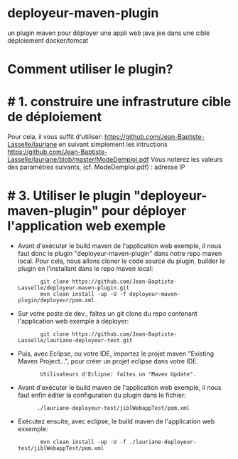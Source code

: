 # deployeur-maven-plugin
un plugin maven pour déployer une appli web java jee dans une cible déploiement docker/tomcat

# Comment utiliser le plugin?

# # 1. construire une infrastruture cible de déploiement

Pour cela, il vous suffit d'utiliser:
https://github.com/Jean-Baptiste-Lasselle/lauriane
en suivant simplement les intructions https://github.com/Jean-Baptiste-Lasselle/lauriane/blob/master/ModeDemploi.pdf
Vous noterez les valeurs des paramètres suivants, (cf. ModeDemploi.pdf) :
adresse IP 

# # 3. Utiliser le plugin "deployeur-maven-plugin" pour déployer l'application web exemple

 - Avant d'exécuter le build maven de l'application web exemple, il
   nous faut donc le plugin "deployeur-maven-plugin" dans notre
   repo maven local. 
   Pour cela, nous allons cloner le code source du plugin, builder le plugin en l'installant dans le repo maven local:
   
              git clone https://github.com/Jean-Baptiste-Lasselle/deployeur-maven-plugin.git
              mvn clean install -up -U -f deployeur-maven-plugin/deployeur/pom.xml
      
 - Sur votre poste de dev., faîtes un git clone du repo contenant l'application web exemple à déployer:

              git clone https://github.com/Jean-Baptiste-Lasselle/lauriane-deployeur-test.git

 - Puis, avec Eclipse, ou votre IDE, importez le projet maven "Existing Maven Project...", pour créer un projet eclipse
dans votre IDE.

              Utilisateurs d'Eclipse: faîtes un "Maven Update".

      
 - Avant d'exécuter le build maven de l'application web exemple, il
   nous faut enfin éditer la configuration du plugin dans le fichier:
   
             ./lauriane-deployeur-test/jiblWebappTest/pom.xml
   
 - Exécutez ensuite, avec eclipse, le build maven de l'application web exxemple:

              mvn clean install -up -U -f ./lauriane-deployeur-test/jiblWebappTest/pom.xml






